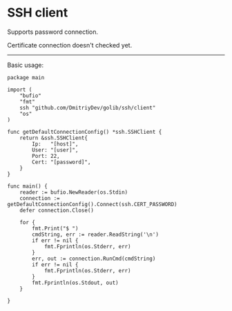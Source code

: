# SSH client


Supports password connection.

Certificate connection doesn't checked yet.

***

Basic usage:


    package main

    import (
        "bufio"
        "fmt"
        ssh "github.com/DmitriyDev/golib/ssh/client"
        "os"
    )

    func getDefaultConnectionConfig() *ssh.SSHClient {
	    return &ssh.SSHClient{
            Ip:   "[host]",
            User: "[user]",
            Port: 22,
            Cert: "[password]",
        }
    }

    func main() {
        reader := bufio.NewReader(os.Stdin)
        connection := getDefaultConnectionConfig().Connect(ssh.CERT_PASSWORD)
        defer connection.Close()
    
        for {
            fmt.Print("$ ")
            cmdString, err := reader.ReadString('\n')
            if err != nil {
                fmt.Fprintln(os.Stderr, err)
            }
            err, out := connection.RunCmd(cmdString)
            if err != nil {
                fmt.Fprintln(os.Stderr, err)
            }
            fmt.Fprintln(os.Stdout, out)
        }
    
    }
